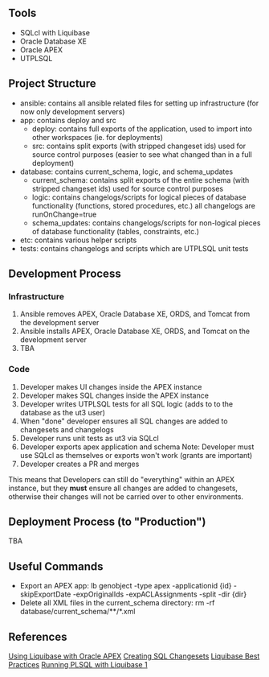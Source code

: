 ## Tools

- SQLcl with Liquibase
- Oracle Database XE
- Oracle APEX
- UTPLSQL

## Project Structure

- ansible: contains all ansible related files for setting up infrastructure (for now only development servers)
- app: contains deploy and src
    - deploy: contains full exports of the application, used to import into other workspaces (ie. for deployments)
    - src: contains split exports (with stripped changeset ids) used for source control purposes (easier to see what changed than in a full deployment)
- database: contains current_schema, logic, and schema_updates
    - current_schema: contains split exports of the entire schema (with stripped changeset ids) used for source control purposes
    - logic: contains changelogs/scripts for logical pieces of database functionality (functions, stored procedures, etc.) all changelogs are runOnChange=true
    - schema_updates: contains changelogs/scripts for non-logical pieces of database functionality (tables, constraints, etc.) 
- etc: contains various helper scripts 
- tests: contains changelogs and scripts which are UTPLSQL unit tests

## Development Process

### Infrastructure

1. Ansible removes APEX, Oracle Database XE, ORDS, and Tomcat from the development server 
2. Ansible installs APEX, Oracle Database XE, ORDS, and Tomcat on the development server
3. TBA

### Code

1. Developer makes UI changes inside the APEX instance
2. Developer makes SQL changes inside the APEX instance
3. Developer writes UTPLSQL tests for all SQL logic (adds to to the database as the ut3 user)
4. When "done" developer ensures all SQL changes are added to changesets and changelogs
5. Developer runs unit tests as ut3 via SQLcl
6. Developer exports apex application and schema 
    Note: Developer must use SQLcl as themselves or exports won't work (grants are important)
7. Developer creates a PR and merges

This means that Developers can still do "everything" within an APEX instance, but they **must** ensure all changes are added to changesets, otherwise their changes will not be carried over to other environments.

## Deployment Process (to "Production")

TBA

## Useful Commands

- Export an APEX app: lb genobject -type apex -applicationid {id} -skipExportDate -expOriginalIds -expACLAssignments -split -dir {dir}
- Delete all XML files in the current_schema directory: rm -rf database/current_schema/**/*.xml

## References

[Using Liquibase with Oracle APEX](https://oracle-base.com/articles/misc/liquibase-deploying-oracle-application-express-apex-applications)
[Creating SQL Changesets](https://docs.liquibase.com/concepts/changelogs/sql-format.html)
[Liquibase Best Practices](https://docs.liquibase.com/concepts/bestpractices.html)
[Running PLSQL with Liquibase 1](https://stackoverflow.com/questions/47156510/liquibase-migration-with-oracle-pl-sql-function-gets-pls-00103)